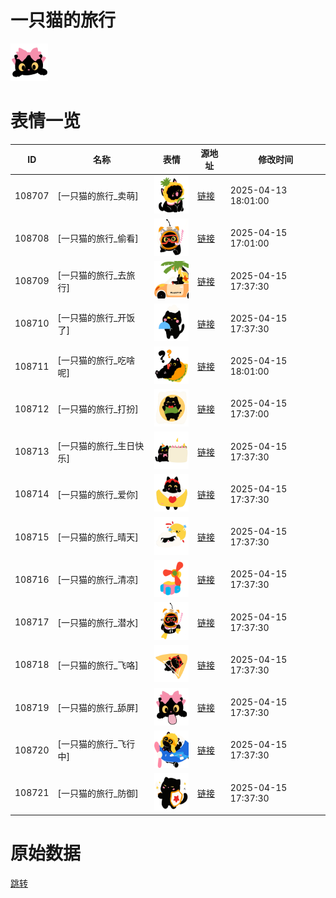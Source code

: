 # 一只猫的旅行

<img src="./cover.png" height="60" alt="cover" />

# 表情一览

|ID|名称|表情|源地址|修改时间|
|----|----|----|----|----|
|108707|[一只猫的旅行_卖萌]|<img src="./pic/108707_%5B一只猫的旅行_卖萌%5D.png" height="60" alt="卖萌"/>|[链接](https://i0.hdslb.com/bfs/garb/d951338cd5eb39502bba5a4f6ffe40da2683044d.png)|2025-04-13 18:01:00|
|108708|[一只猫的旅行_偷看]|<img src="./pic/108708_%5B一只猫的旅行_偷看%5D.png" height="60" alt="偷看"/>|[链接](https://i0.hdslb.com/bfs/garb/8cc94dacf42c18ebbf7959d3a4a1a018255fd7b5.png)|2025-04-15 17:01:00|
|108709|[一只猫的旅行_去旅行]|<img src="./pic/108709_%5B一只猫的旅行_去旅行%5D.png" height="60" alt="去旅行"/>|[链接](https://i0.hdslb.com/bfs/garb/8cd3b3e6833aac5e43fff64efbb9a60320619ab3.png)|2025-04-15 17:37:30|
|108710|[一只猫的旅行_开饭了]|<img src="./pic/108710_%5B一只猫的旅行_开饭了%5D.png" height="60" alt="开饭了"/>|[链接](https://i0.hdslb.com/bfs/garb/c09124e0da110174392a07dd9cf2058f68fec58b.png)|2025-04-15 17:37:30|
|108711|[一只猫的旅行_吃啥呢]|<img src="./pic/108711_%5B一只猫的旅行_吃啥呢%5D.png" height="60" alt="吃啥呢"/>|[链接](https://i0.hdslb.com/bfs/garb/71db55253c433ee03706e4409236e15a0a2c7131.png)|2025-04-15 18:01:00|
|108712|[一只猫的旅行_打扮]|<img src="./pic/108712_%5B一只猫的旅行_打扮%5D.png" height="60" alt="打扮"/>|[链接](https://i0.hdslb.com/bfs/garb/d69dd94ddb1c4c8f9674ca55130687024fb4c79e.png)|2025-04-15 17:37:00|
|108713|[一只猫的旅行_生日快乐]|<img src="./pic/108713_%5B一只猫的旅行_生日快乐%5D.png" height="60" alt="生日快乐"/>|[链接](https://i0.hdslb.com/bfs/garb/0a0c85d24bbc187468ad9fee4e6f9ffbf5a914d5.png)|2025-04-15 17:37:30|
|108714|[一只猫的旅行_爱你]|<img src="./pic/108714_%5B一只猫的旅行_爱你%5D.png" height="60" alt="爱你"/>|[链接](https://i0.hdslb.com/bfs/garb/4001dbd1ed7d2067ddbc37f67563a62cbeec907d.png)|2025-04-15 17:37:30|
|108715|[一只猫的旅行_晴天]|<img src="./pic/108715_%5B一只猫的旅行_晴天%5D.png" height="60" alt="晴天"/>|[链接](https://i0.hdslb.com/bfs/garb/f7e5b637819d1a1b39f33bc9fa497c6ea5de15e8.png)|2025-04-15 17:37:30|
|108716|[一只猫的旅行_清凉]|<img src="./pic/108716_%5B一只猫的旅行_清凉%5D.png" height="60" alt="清凉"/>|[链接](https://i0.hdslb.com/bfs/garb/c7621c319a0314f37f0a1355fc9056836a3f99f0.png)|2025-04-15 17:37:30|
|108717|[一只猫的旅行_潜水]|<img src="./pic/108717_%5B一只猫的旅行_潜水%5D.png" height="60" alt="潜水"/>|[链接](https://i0.hdslb.com/bfs/garb/2d12a6aacc4b5bea7211c9ab11741e0c03915c3a.png)|2025-04-15 17:37:30|
|108718|[一只猫的旅行_飞咯]|<img src="./pic/108718_%5B一只猫的旅行_飞咯%5D.png" height="60" alt="飞咯"/>|[链接](https://i0.hdslb.com/bfs/garb/539f69a90d14eb00a75c53aa2834e772eafccffa.png)|2025-04-15 17:37:30|
|108719|[一只猫的旅行_舔屏]|<img src="./pic/108719_%5B一只猫的旅行_舔屏%5D.png" height="60" alt="舔屏"/>|[链接](https://i0.hdslb.com/bfs/garb/18e42718f97c099cc1ed548286e8001858d5ef50.png)|2025-04-15 17:37:30|
|108720|[一只猫的旅行_飞行中]|<img src="./pic/108720_%5B一只猫的旅行_飞行中%5D.png" height="60" alt="飞行中"/>|[链接](https://i0.hdslb.com/bfs/garb/c574d12693819b3f190137da8e155fdded998500.png)|2025-04-15 17:37:30|
|108721|[一只猫的旅行_防御]|<img src="./pic/108721_%5B一只猫的旅行_防御%5D.png" height="60" alt="防御"/>|[链接](https://i0.hdslb.com/bfs/garb/1c48b5e61a16a13f912490a41d439485ca1dde5d.png)|2025-04-15 17:37:30|

# 原始数据

[跳转](./raw.json)

